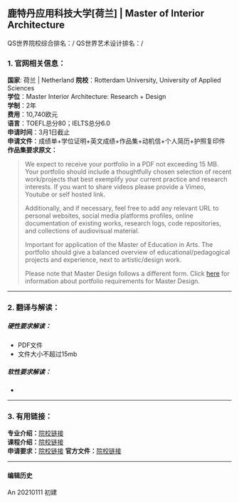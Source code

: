 ## 鹿特丹应用科技大学[荷兰] | Master of Interior Architecture

QS世界院校综合排名：/
QS世界艺术设计排名：/

### 1. 官网相关信息：

**国家**: 荷兰 | Netherland
**院校**：Rotterdam University, University of Applied Sciences  
**学位**：Master Interior Architecture: Research + Design  
**学制**：2年  
**费用**：10,740欧元  
**语言**：TOEFL总分80；IELTS总分6.0  
**申请时间**：3月1日截止  
**申请文件**：成绩单+学位证明+英文成绩+作品集+动机信+个人简历+护照复印件  
**作品集要求原文：**   
> We expect to receive your portfolio in a PDF not exceeding 15 MB.
Your portfolio should include a thoughtfully chosen selection of recent work/projects that best exemplify your current practice and research interests.
If you want to share videos please provide a Vimeo, Youtube or self hosted link.
>
> Additionally, and if necessary, feel free to add any relevant URL to personal websites, social media platforms profiles, online documentation of existing works, research logs, code repositories, and collections of audiovisual material.
>
> Important for application of the Master of Education in Arts. The portfolio should give a balanced overview of educational/pedagogical projects and experience, next to artistic/design work.
>
> Please note that Master Design follows a different form. Click [here](https://www.pzwart.nl/wp-content/uploads/2020/10/20201027-MD-Application-Portfolio-Assessment-2123.pdf) for information about portfolio requirements for Master Design.



---


### 2. 翻译与解读：

##### 硬性要求解读：
- PDF文件
- 文件大小不超过15mb


##### 软性要求解读：
-


---


### 3. 有用链接：

**专业介绍：**[院校链接](https://rotterdamuas.com/programmes/master/interior-architecture-research-design/)  
**课程介绍：**[院校链接](https://rotterdamuas.com/programmes/master/interior-architecture-research-design/)  
**申请要求：**[院校链接](https://www.pzwart.nl/application/application-requirements/)
**官方文件：**[院校链接](https://www.pzwart.nl/wp-content/uploads/2020/10/20201027-MD-Application-Portfolio-Assessment-2123.pdf)   



---


#### 编辑历史

An 20210111 初建  

